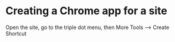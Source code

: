# Creating a Chrome app for a site

Open the site, go to the triple dot menu, then More Tools --> Create Shortcut
